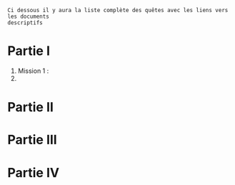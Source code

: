 	Ci dessous il y aura la liste complète des quêtes avec les liens vers les documents
	descriptifs

# Partie I

1) Mission 1 : 
2) 
# Partie II


# Partie III


# Partie IV

